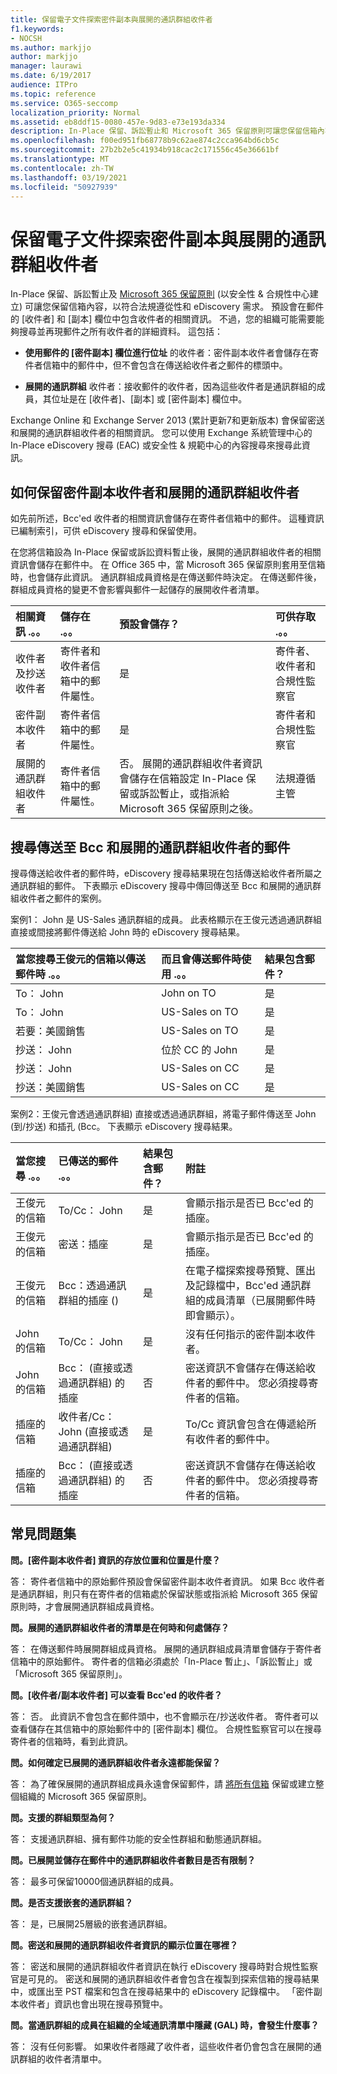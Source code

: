 ```yaml
---
title: 保留電子文件探索密件副本與展開的通訊群組收件者
f1.keywords:
- NOCSH
ms.author: markjjo
author: markjjo
manager: laurawi
ms.date: 6/19/2017
audience: ITPro
ms.topic: reference
ms.service: O365-seccomp
localization_priority: Normal
ms.assetid: eb8ddf15-0080-457e-9d83-e73e193da334
description: In-Place 保留、訴訟暫止和 Microsoft 365 保留原則可讓您保留信箱內容，以符合法規遵從性和 eDiscovery 需求。
ms.openlocfilehash: f00ed951fb68778b9c62ae874c2cca964bd6cb5c
ms.sourcegitcommit: 27b2b2e5c41934b918cac2c171556c45e36661bf
ms.translationtype: MT
ms.contentlocale: zh-TW
ms.lasthandoff: 03/19/2021
ms.locfileid: "50927939"
---
```

# <a name="preserve-bcc-and-expanded-distribution-group-recipients-for-ediscovery"></a>保留電子文件探索密件副本與展開的通訊群組收件者
  
In-Place 保留、訴訟暫止及 [Microsoft 365 保留原則](./retention.md) (以安全性 & 合規性中心建立) 可讓您保留信箱內容，以符合法規遵從性和 eDiscovery 需求。 預設會在郵件的 [收件者] 和 [副本] 欄位中包含收件者的相關資訊。 不過，您的組織可能需要能夠搜尋並再現郵件之所有收件者的詳細資料。 這包括：
  
- **使用郵件的 [密件副本] 欄位進行位址** 的收件者：密件副本收件者會儲存在寄件者信箱中的郵件中，但不會包含在傳送給收件者之郵件的標頭中。 
    
- **展開的通訊群組** 收件者：接收郵件的收件者，因為這些收件者是通訊群組的成員，其位址是在 [收件者]、[副本] 或 [密件副本] 欄位中。 
    
Exchange Online 和 Exchange Server 2013 (累計更新7和更新版本) 會保留密送和展開的通訊群組收件者的相關資訊。 您可以使用 Exchange 系統管理中心的 In-Place eDiscovery 搜尋 (EAC) 或安全性 & 規範中心的內容搜尋來搜尋此資訊。 
  
## <a name="how-bcc-recipients-and-expanded-distribution-group-recipients-are-preserved"></a>如何保留密件副本收件者和展開的通訊群組收件者

如先前所述，Bcc'ed 收件者的相關資訊會儲存在寄件者信箱中的郵件。 這種資訊已編制索引，可供 eDiscovery 搜尋和保留使用。 
  
在您將信箱設為 In-Place 保留或訴訟資料暫止後，展開的通訊群組收件者的相關資訊會儲存在郵件中。 在 Office 365 中，當 Microsoft 365 保留原則套用至信箱時，也會儲存此資訊。 通訊群組成員資格是在傳送郵件時決定。 在傳送郵件後，群組成員資格的變更不會影響與郵件一起儲存的展開收件者清單。 
  
| 相關資訊 .。。 | 儲存在 .。。 | 預設會儲存？ | 可供存取 .。。 |
|:-----|:-----|:-----|:-----|
|收件者及抄送收件者  <br/> |寄件者和收件者信箱中的郵件屬性。  <br/> |是  <br/> |寄件者、收件者和合規性監察官  <br/> |
|密件副本收件者  <br/> |寄件者信箱中的郵件屬性。  <br/> |是  <br/> |寄件者和合規性監察官  <br/> |
|展開的通訊群組收件者  <br/> |寄件者信箱中的郵件屬性。  <br/> |否。 展開的通訊群組收件者資訊會儲存在信箱設定 In-Place 保留或訴訟暫止，或指派給 Microsoft 365 保留原則之後。  <br/> |法規遵循主管  <br/> |
   
## <a name="searching-for-messages-sent-to-bcc-and-expanded-distribution-group-recipients"></a>搜尋傳送至 Bcc 和展開的通訊群組收件者的郵件

搜尋傳送給收件者的郵件時，eDiscovery 搜尋結果現在包括傳送給收件者所屬之通訊群組的郵件。 下表顯示 eDiscovery 搜尋中傳回傳送至 Bcc 和展開的通訊群組收件者之郵件的案例。
  
案例1： John 是 US-Sales 通訊群組的成員。 此表格顯示在王俊元透過通訊群組直接或間接將郵件傳送給 John 時的 eDiscovery 搜尋結果。
  
| 當您搜尋王俊元的信箱以傳送郵件時 .。。 | 而且會傳送郵件時使用 .。。 | 結果包含郵件？ |
|:-----|:-----|:-----|
|To： John  <br/> |John on TO  <br/> |是  <br/> |
|To： John  <br/> |US-Sales on TO  <br/> |是  <br/> |
|若要：美國銷售  <br/> |US-Sales on TO  <br/> |是  <br/> |
|抄送： John  <br/> |位於 CC 的 John  <br/> |是  <br/> |
|抄送： John  <br/> |US-Sales on CC  <br/> |是  <br/> |
|抄送：美國銷售  <br/> |US-Sales on CC  <br/> |是  <br/> |
   
案例2：王俊元會透過通訊群組) 直接或透過通訊群組，將電子郵件傳送至 John (到/抄送) 和插孔 (Bcc。 下表顯示 eDiscovery 搜尋結果。
  
| 當您搜尋 .。。 | 已傳送的郵件 .。。 | 結果包含郵件？ | 附註 |
|:-----|:-----|:-----|:-----|
|王俊元的信箱  <br/> |To/Cc： John  <br/> |是  <br/> |會顯示指示是否已 Bcc'ed 的插座。  <br/> |
|王俊元的信箱  <br/> |密送：插座  <br/> |是  <br/> |會顯示指示是否已 Bcc'ed 的插座。  <br/> |
|王俊元的信箱  <br/> |Bcc：透過通訊群組的插座 ()   <br/> |是  <br/> |在電子檔探索搜尋預覽、匯出及記錄檔中，Bcc'ed 通訊群組的成員清單（已展開郵件時即會顯示）。  <br/> |
|John 的信箱  <br/> |To/Cc： John  <br/> |是  <br/> |沒有任何指示的密件副本收件者。  <br/> |
|John 的信箱  <br/> |Bcc： (直接或透過通訊群組) 的插座  <br/> |否  <br/> |密送資訊不會儲存在傳送給收件者的郵件中。 您必須搜尋寄件者的信箱。  <br/> |
|插座的信箱  <br/> |收件者/Cc： John (直接或透過通訊群組)   <br/> |是  <br/> |To/Cc 資訊會包含在傳遞給所有收件者的郵件中。  <br/> |
|插座的信箱  <br/> |Bcc： (直接或透過通訊群組) 的插座  <br/> |否  <br/> |密送資訊不會儲存在傳送給收件者的郵件中。 您必須搜尋寄件者的信箱。  <br/> |
   
## <a name="frequently-asked-questions"></a>常見問題集

 **問。[密件副本收件者] 資訊的存放位置和位置是什麼？**
  
答： 寄件者信箱中的原始郵件預設會保留密件副本收件者資訊。 如果 Bcc 收件者是通訊群組，則只有在寄件者的信箱處於保留狀態或指派給 Microsoft 365 保留原則時，才會展開通訊群組成員資格。
  
 **問。展開的通訊群組收件者的清單是在何時和何處儲存？**
  
答： 在傳送郵件時展開群組成員資格。 展開的通訊群組成員清單會儲存于寄件者信箱中的原始郵件。 寄件者的信箱必須處於「In-Place 暫止」、「訴訟暫止」或「Microsoft 365 保留原則」。
  
 **問。[收件者/副本收件者] 可以查看 Bcc'ed 的收件者？**
  
答： 否。 此資訊不會包含在郵件頭中，也不會顯示在/抄送收件者。 寄件者可以查看儲存在其信箱中的原始郵件中的 [密件副本] 欄位。 合規性監察官可以在搜尋寄件者的信箱時，看到此資訊。
  
 **問。如何確定已展開的通訊群組收件者永遠都能保留？**
  
答： 為了確保展開的通訊群組成員永遠會保留郵件，請 [將所有信箱](/Exchange/policy-and-compliance/holds/place-all-mailboxes-on-hold) 保留或建立整個組織的 Microsoft 365 保留原則。 
  
 **問。支援的群組類型為何？**
  
答： 支援通訊群組、擁有郵件功能的安全性群組和動態通訊群組。 
  
 **問。已展開並儲存在郵件中的通訊群組收件者數目是否有限制？**
  
答： 最多可保留10000個通訊群組的成員。
  
 **問。是否支援嵌套的通訊群組？**
  
答： 是，已展開25層級的嵌套通訊群組。
  
 **問。密送和展開的通訊群組收件者資訊的顯示位置在哪裡？**
  
答： 密送和展開的通訊群組收件者資訊在執行 eDiscovery 搜尋時對合規性監察官是可見的。 密送和展開的通訊群組收件者會包含在複製到探索信箱的搜尋結果中，或匯出至 PST 檔案和包含在搜尋結果中的 eDiscovery 記錄檔中。 「密件副本收件者」資訊也會出現在搜尋預覽中。
  
 **問。當通訊群組的成員在組織的全域通訊清單中隱藏 (GAL) 時，會發生什麼事？**
  
答： 沒有任何影響。 如果收件者隱藏了收件者，這些收件者仍會包含在展開的通訊群組的收件者清單中。